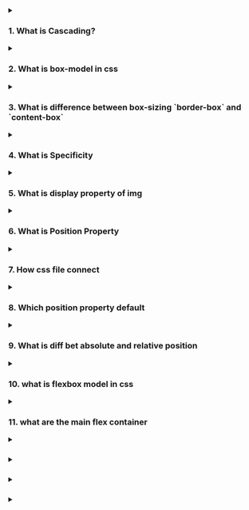 <details>
<summary>
<h3>1. What is Cascading?</h3>
</summary>
"Cascading" in CSS (Cascading Style Sheets) refers to the process by which the browser determines which CSS rules apply to an element. The "cascade" is a set of rules that define how to handle conflicts between multiple CSS rules that could apply to the same element. The term "cascading" describes how styles cascade down from multiple sources to determine the final style for an element.

**Here are the key concepts related to the cascading nature of CSS:**

1. **Inheritance**: Some CSS properties are inherited from parent elements to child elements. For example, `text-related` properties like `color` and `font-family` are typically inherited, while layout-related properties like `margin` and `padding` are not.

1. **Specificity**: Specificity is a ranking system that determines which CSS rule takes precedence when multiple rules could apply to the same element. It's calculated based on the types of selectors used in the rule. For example, an ID selector (`#example`) is more specific than a class selector (`.example`), and a class selector is more specific than a tag selector (`div`).

1. **Source Order:** When two rules have the same specificity, the rule that appears last in the CSS file takes precedence. This is known as source order. The browser reads the CSS from top to bottom, applying styles as it goes, with later rules potentially overriding earlier ones.

1. **Importance**: The `!important` declaration can be added to a CSS rule to give it higher precedence over other conflicting rules. Even if other rules are more specific, an `!important` rule will take precedence.

1. **Origin**: CSS rules can come from different sources, including the browser's default styles, external style sheets, internal style sheets (within the HTML file), and inline styles (directly on the HTML element). The order of precedence, from lowest to highest, is usually:

   - Browser default styles
   - External and internal (embedded) styles
   - Inline styles
   - `!important` declarations, which override all the above

Together, these rules help the browser decide which styles to apply when there are multiple possibilities, ensuring a consistent and predictable rendering of the web page.

Would you like more details on any specific part of the cascading mechanism?

</details>
<details>
<summary>
<h3>2. What is box-model in css</h3>
</summary>
The CSS box model is a fundamental concept in web design and development, describing how elements are structured and displayed on a web page. The box model comprises several components that define the space an element occupies and its content, padding, border, and margin. Here's a breakdown of each component:

1.  **Content Box:**

    - This is the area where the content (text, images, etc.) is displayed.
    - The `width` and `height` of the content box can be set using the `width` and `height` properties.

1.  **Padding:**

    - `Padding` is the space between the content box and the border.

    - It creates space inside the element, around the content. - `Padding` can be set using the padding property, and you can set - padding for each side individually (e.g., `padding-top,` `padding-right`, `padding-bottom`, `padding-left`).

1.  **Border:**

    - The border surrounds the padding and content.
    - It can have various styles (solid, dashed, dotted, etc.) and widths.
    - Borders can be set using the `border` property, and you can set borders for each side individually (e.g., `border-top`, `border-right`, `border-bottom,` `border-left`).

1.  **Margin:**

    - The margin is the space outside the border, creating distance between the element and other elements.
    - It can be set using the `margin` property, and you can set `margins` for each side individually (e.g., `margin-top`, `margin-right`, `margin-bottom`,` margin-left`).

**Example**

Here's an example to illustrate how the box model components work together:

```js
div {
  width: 200px;
  height: 100px;
  padding: 20px;
  border: 10px solid black;
  margin: 30px;
}

```

In this example:

- The content box has a width of 200px and a height of 100px.
- The padding adds 20px of space inside the element, around the content.
- The border adds 10px of space around the padding.
- The margin adds 30px of space outside the border.

**Box Model Diagram**

The total width and height of the element, including padding, border, and margin, can be calculated as follows:

- Total width = content width + left padding + right padding + left border + right border + left margin + right margin
- Total height = content height + top padding + bottom padding + top border + bottom border + top margin + bottom margin

For the example above:

- Total width = 200px (content) + 20px (left padding) + 20px (right padding) + 10px (left border) + 10px (right border) + 30px (left margin) + 30px (right margin) = 320px
- Total height = 100px (content) + 20px (top padding) + 20px (bottom padding) + 10px (top border) + 10px (bottom border) + 30px (top margin) + 30px (bottom margin) = 220px

Understanding the box model is crucial for accurately designing and laying out web pages, ensuring that elements are sized and spaced as intended.

</details>
<details>
<summary>
<h3>3. What is difference between box-sizing `border-box` and `content-box`</h3>
</summary>

The `box-sizing` property in CSS controls how the total width and height of an element are calculated. There are two main values for the box-sizing property: `content-box` and `border-box`. Here’s the difference between them:

**`box-sizing: content-box`**

- Default Behavior: This is the default value. When you set the `width` and `height` of an element, it only includes the content area. Padding, border, and margin are added outside of this specified width and height.
- Calculation:
  - Total width = width + left padding + right padding + left border + right border
  - Total height = height + top padding + bottom padding + top border + bottom border

**Example**:

```js
div {
  box-sizing: content-box;
  width: 200px;
  height: 100px;
  padding: 20px;
  border: 10px solid black;
}

```

- Content width: 200px
- Total width: 200px (content) + 20px (left padding) + 20px (right padding) + 10px (left border) + 10px (right border) = 260px
- Content height: 100px
- Total height: 100px (content) + 20px (top padding) + 20px (bottom padding) + 10px (top border) + 10px (bottom border) = 160px

**`box-sizing: border-box`**

- Alternative Behavior: When you set the `width` and `height` of an element, it includes the content, padding, and border. The margin is still added outside this total.
- Calculation:
  - Total width = width (including content, padding, and border)
  - Total height = height (including content, padding, and border)

**Example**:

```js
div {
  box-sizing: border-box;
  width: 200px;
  height: 100px;
  padding: 20px;
  border: 10px solid black;
}

```

- Content width: 200px - 20px (left padding) - 20px (right padding) - 10px (left border) - 10px (right border) = 140px
- Total width: 200px (including content, padding, and border)
- Content height: 100px - 20px (top padding) - 20px (bottom padding) - 10px (top border) - 10px (bottom border) = 40px
- Total height: 100px (including content, padding, and border)

**When to Use**

- **`content-box`**: Use when you need precise control over the content area, and don't mind manually adding the padding and border sizes.
- **`border-box`**: Use when you want a more predictable element sizing, where the total size remains as specified regardless of padding and border sizes.

Setting `box-sizing: border-box` globally is a common practice to avoid issues with sizing calculations

```js
*,
*::before,
*::after {
  box-sizing: border-box;
}

```

This ensures that all elements on the page use the `border-box `model, simplifying the layout calculations.

</details>
</details>
<details>
<summary>
<h3>4. What is Specificity  </h3>
</summary>

CSS specificity is a mechanism that determines which CSS rule will be applied to an element when multiple rules could apply. It is a measure of how specific a selector is, with more specific selectors having higher precedence. Specificity is calculated based on the types of selectors used in the rule.

**Specificity Calculation**

Specificity is usually represented by a four-part value (a, b, c, d), where:

- a: Inline styles (not common in practice, but have the highest specificity)
- b: ID selectors (#example)
- c: Class selectors (.example), attribute selectors ([type="text"]), and pseudo-classes (:hover)
- d: Type selectors (div, h1) and pseudo-elements (::before, ::after)

The specificity value is calculated by counting the number of each type of selector in the compound selector and combining these counts into a four-part value. Higher values have higher specificity.

**Example Calculation**

1. **Inline Style**: `style="color: red;`" has a specificity of (1, 0, 0, 0).
1. **ID Selector**: `#example` has a specificity of (0, 1, 0, 0).
1. **Class Selector**: `.example` has a specificity of (0, 0, 1, 0).
1. **Type Selector**: `div` has a specificity of (0, 0, 0, 1).

**Combined Example**

For a more complex selector like div#example .highlight:hover:

- `div` has a specificity of (0, 0, 0, 1).
- `#example` has a specificity of (0, 1, 0, 0).
- `.highlight` has a specificity of (0, 0, 1, 0).
- `:hover` has a specificity of (0, 0, 1, 0).
  The combined specificity would be (0, 1, 2, 1).

**Specificity Rules**

1. **Inline styles** have the highest specificity and will override any styles in the CSS.
1. **ID selectors** are more specific than class selectors, attribute selectors, and pseudo-classes.
1. **Class selectors**, attribute selectors, and pseudo-classes are more specific than type selectors and pseudo-elements.
1. **Type selectors** and pseudo-elements have the lowest specificity.
1. **Universal selectors** `(*),` combinators (`+, >, ~, `), and negation pseudo-class (:not()) do not affect specificity.

**Example**

Consider the following CSS:

```js
/* Example 1 */
p {
  color: blue;
}

/* Example 2 */
#example {
  color: green;
}

/* Example 3 */
.highlight {
  color: red;
}

/* Example 4 */
div .highlight {
  color: purple;
}

```

For an element `<p id="example" class="highlight">Hello</p>`, the color will be determined by the most specific selector:

- `p` has a specificity of (0, 0, 0, 1).
- `#example` has a specificity of (0, 1, 0, 0).
- `.highlight` has a specificity of (0, 0, 1, 0).
- `div .highlight` has a specificity of (0, 0, 1, 1).
  Since `#example` has the highest specificity, the color will be green.

**Important Declarations**

The `!important` declaration can override normal specificity rules. Any rule with `!important` will take precedence over others, regardless of specificity.

```js
p {
  color: blue !important;
}

#example {
  color: green;
}

```

In this case, even though `#example` has a higher specificity, the paragraph will be blue because of the `!important` declaration.

**Summary**

Understanding specificity helps you write more predictable CSS, troubleshoot styling issues, and ensure the correct styles are applied to elements on your web page.

</details>
<details>
<summary>
<h3>5. What is display property of img</h3>
</summary>

In CSS, the display property specifies how an element is displayed on the page. For an <img> element, the display property can be used to control its layout behavior. By default, an image has the display property set to inline, but you can change it to other values to achieve different layouts.

**Common `display` Property Values for `<img>`**

1. `display`: `inline` (default):

   - The image is treated as an inline element, meaning it flows along with text and other inline elements.
   - Example:

   ```js
   img {
   display: inline;
   }

   ```

1. `display`: `block`:

   - The image is treated as a block-level element, meaning it takes up the full width available and starts on a new line.
   - Example

   ```js
   img {
   display: block;
   }

   ```

   - Use case: When you want the image to behave like a block element, taking up the entire width of its container.

1. `display`: `inline-block:`

   - The image is treated as an inline element but can have block-level properties such as width and height.
   - Example

   ```js
   img {
   display: inline-block;
   }

   ```

   - Use case: When you need the image to be inline but want to control its dimensions or add padding/margin.

1. `display`: `none`:

   - The image is not displayed at all. It is removed from the document flow.
   - Example

   ```js
   img {
   display: none;
   }

   ```

   - Use case: When you want to hide the image without removing it from the HTML.

**Examples of `display` Property with Images**

`display`: `inline` (Default)

```js
<p>This is some text <img src="image.jpg" alt="Image"> with an inline image.</p>

```

The image will flow along with the text.

`display`: `block`

```js
<p>This is some text.</p>
<img src="image.jpg" alt="Image" style="display: block;">
<p>This is more text after the block image.</p>

```

The image will start on a new line and take up the full width of its container.

`display`:` inline-block`

```js
<p>This is some text <img src="image.jpg" alt="Image" style="display: inline-block; width: 100px; height: 100px;"> with an inline-block image.</p>

```

The image will be inline but you can control its dimensions.

`display`: `none`

```js
<p>This is some text.</p>
<img src="image.jpg" alt="Image" style="display: none;">
<p>This is more text where the image would have been.</p>

```

The image will not be displayed.

**Other Values**

In addition to the common values, the display property can take many other values (e.g., `flex, grid, table,` etc.), but these are less commonly used directly on images. Instead, they are more often applied to the containers or parents of images to control the overall layout.

Understanding how the display property affects an image helps you create more flexible and responsive web designs.

</details>
</details>
<details>
<summary>
<h3>6. What is Position Property</h3>
</summary>

The position property in CSS specifies how an element is positioned in the document. It can take several values, each affecting the element's layout in different ways. Here are the main values of the position property and their effects:

**position: static**

- Default value: This is the default positioning for all elements.
- Behavior: Elements are positioned according to the normal document flow. top, right, bottom, and left properties have no effect.
- Use case: Default positioning; no need for special layout requirements.

```js
div {
  position: static;
}

```

**`position: relative`**

- Behavior: The element is positioned according to the normal document flow, but it can be offset relative to its normal position using the top, right, bottom, and left properties.
- Use case: Adjusting the position of an element without affecting the layout of other elements.

```js
div {
  position: relative;
  top: 10px; /* Moves the element 10px down from its normal position */
  left: 20px; /* Moves the element 20px to the right from its normal position */
}

```

**`position: absolute`**

- Behavior: The element is positioned relative to its nearest positioned ancestor (an ancestor with position: relative, position: absolute, position: fixed, or position: sticky). If no such ancestor exists, it is positioned relative to the initial containing block (usually the viewport).
- Use case: Removing an element from the document flow and positioning it exactly where needed.

```js
div {
  position: absolute;
  top: 50px; /* Positions the element 50px from the top of the nearest positioned ancestor */
  left: 100px; /* Positions the element 100px from the left of the nearest positioned ancestor */
}

```

**`position: fixed`**

- Behavior: The element is positioned relative to the viewport and does not move when the page is scrolled.
- Use case: Creating fixed headers, footers, or other elements that stay in place during scrolling.

```js
div {
  position: fixed;
  top: 0; /* Positions the element at the top of the viewport */
  left: 0; /* Positions the element at the left of the viewport */
  width: 100%; /* Makes the element full width */
}

```

**`position`: `sticky`**

- Behavior: The element is treated as relative until it crosses a specified point (defined by top, right, bottom, or left), after which it is treated as fixed within its containing block.
- Use case: Creating elements that stick to the viewport edge when scrolling past them.

```js
div {
  position: sticky;
  top: 0; /* Sticks the element to the top of its containing block when scrolling past it */
}

```

**Example to Demonstrate All Positions**

```js
<!DOCTYPE html>
<html lang="en">
<head>
<meta charset="UTF-8">
<meta name="viewport" content="width=device-width, initial-scale=1.0">
<title>Position Property Example</title>
<style>
  .static {
    position: static;
    background-color: lightgray;
  }
  .relative {
    position: relative;
    top: 10px;
    left: 20px;
    background-color: lightblue;
  }
  .absolute-container {
    position: relative;
    height: 200px;
    background-color: lightcoral;
  }
  .absolute {
    position: absolute;
    top: 50px;
    left: 50px;
    background-color: lightgreen;
  }
  .fixed {
    position: fixed;
    top: 10px;
    right: 10px;
    background-color: lightpink;
  }
  .sticky {
    position: sticky;
    top: 0;
    background-color: lightyellow;
  }
</style>
</head>
<body>

<div class="static">Static Position</div>
<div class="relative">Relative Position</div>
<div class="absolute-container">
  Absolute Container
  <div class="absolute">Absolute Position</div>
</div>
<div class="fixed">Fixed Position</div>
<div class="sticky">Sticky Position</div>
<div style="height: 2000px;">Scroll down to see sticky and fixed elements in action.</div>

</body>
</html>

```

**Summary**

- `static`: Default positioning, follows normal document flow.
- `relative`: Offsets element relative to its normal position.
- `absolute`: Positions element relative to the nearest positioned ancestor.
- `fixed`: Positions element relative to the viewport, remains fixed during scrolling.
- `sticky`: Behaves like `relative` until a specified point, then acts like `fixed`.

Understanding the `position` property is crucial for creating complex layouts and controlling the positioning of elements on a web page.

</details>
</details>
<details>
<summary>
<h3>7. How css file connect</h3>
</summary>

In an HTML document, there is no strict limit on the number of CSS files you can link or include. You can connect multiple CSS files to a single HTML page using the `<link>` element in the `<head>` section. Each `<link>` element specifies a different CSS file, allowing you to modularize and organize your stylesheets effectively.

</details>

<details>
<summary>
<h3>8. Which position property default</h3>
</summary>

In CSS, the `position` property determines how an element is positioned in a document. The default value of the `position` property is `static`.

</details>
<details>
<summary>
<h3>9. What is diff bet absolute and relative position</h3>
</summary>

The absolute and relative values of the CSS position property define different positioning behaviors for elements within the document flow. Understanding the differences between these two values is key to mastering layout control in CSS.

**`position: relative`**

1. Positioning Context:

   - An element with `position: relative` is positioned relative to its normal position in the document flow. It retains its place in the normal document flow, so space is still allocated for the element in its original position.

1. Offset Properties:

   - The `top`, `right`, `bottom`, and `left` properties can be used to move the element away from its normal position. The movement is relative to where the element would have been positioned in the normal flow.
   - The offsets don't affect the positioning of other elements around it; they do not cause other elements to reposition.

1. Use Cases:

   - Useful for slight adjustments to an element's position without removing it from the flow of the document.
   - Can serve as a containing block for absolutely positioned child elements.

**Example**

```html
<!DOCTYPE html>
<html lang="en">
  <head>
    <meta charset="UTF-8" />
    <meta name="viewport" content="width=device-width, initial-scale=1.0" />
    <title>Relative Position Example</title>
    <style>
      .relative-box {
        position: relative;
        top: 20px;
        left: 30px;
        background-color: lightgreen;
        width: 100px;
        height: 100px;
        border: 2px solid green;
      }
    </style>
  </head>
  <body>
    <div class="relative-box">Relative Box</div>
  </body>
</html>
```

In this example, the box is moved 20px down and 30px to the right from its normal position, but the space it originally occupied remains in the document flow.

**`position: absolute`**

1. Positioning Context:

   - An element with position: absolute is removed from the normal document flow, meaning it does not occupy space in the layout. Other elements are positioned as if the absolutely positioned element does not exist.
   - It is positioned relative to the nearest positioned ancestor (an ancestor with position set to something other than static). If no such ancestor exists, it is positioned relative to the initial containing block, usually the <html> element or the browser window.

1. Offset Properties:

   - The top, right, bottom, and left properties are used to set the position of the element relative to its nearest positioned ancestor or the initial containing block.

1. Use Cases:

   - Ideal for creating components that need to be precisely placed or layered on top of other content, such as tooltips, modals, or overlays.
   - Useful in designing complex layouts where elements need to be positioned independently of the surrounding content.

**Example**

```html
<!DOCTYPE html>
<html lang="en">
  <head>
    <meta charset="UTF-8" />
    <meta name="viewport" content="width=device-width, initial-scale=1.0" />
    <title>Absolute Position Example</title>
    <style>
      .container {
        position: relative;
        width: 300px;
        height: 200px;
        border: 1px solid black;
      }
      .absolute-box {
        position: absolute;
        top: 50px;
        left: 50px;
        background-color: lightcoral;
        width: 100px;
        height: 100px;
        border: 2px solid red;
      }
    </style>
  </head>
  <body>
    <div class="container">
      <div class="absolute-box">Absolute Box</div>
    </div>
  </body>
</html>
```

In this example, the `.absolute-box` is positioned 50px from the top and 50px from the left of its nearest positioned ancestor, .`container`. The `.absolute-box` is removed from the normal document flow, meaning it doesn't affect the layout of other elements.

**Key Differences**

- Flow Impact:

  - `relative`: The element remains in the document flow, and space is allocated for it.
  - `absolute`: The element is removed from the document flow, and no space is allocated for it.

- Positioning Context:

  - `relative`: Positioned relative to its original location in the document flow.
  - `absolute`: Positioned relative to the nearest positioned ancestor or the initial containing block if no ancestor is positioned.

- Usage:

      - `relative`: Small adjustments or positioning context for absolute children.
      - `absolute`: Precise, independent positioning, often used for floating elements.

  </details>
  <details>
  <summary>
  <h3>10. what is flexbox model in css</h3>
  </summary>

The Flexbox model, or Flexible Box Layout, is a CSS layout model that provides a more efficient way to design complex layouts and align content. It simplifies the process of creating flexible, responsive layouts, making it easier to distribute space among items in a container, even when their size is unknown or dynamic.

Here are some key concepts of the Flexbox model:

1. Flex Container: The parent element where the flex items reside. You designate a container as a flex container by setting its display property to flex or inline-flex.

1. Flex Items: The children of a flex container. These are the elements inside the container that you want to arrange.

1. Main Axis: The primary axis along which flex items are laid out. It can be horizontal or vertical depending on the flex-direction property.

1. Cross Axis: The axis perpendicular to the main axis. If the main axis is horizontal, the cross axis will be vertical, and vice versa.

1. Properties:

    - `flex-direction:` Determines the direction of the main axis (row, row-reverse, column, column-reverse).
    - `justify-content:` Aligns flex items along the main axis (options include flex-start, flex-end, center, space-between, space-around, and space-evenly).
    - `align-items:` Aligns flex items along the cross axis (options include stretch, flex-start, flex-end, center, and baseline).
    - `align-content:` Aligns a flex container's lines within when there is extra space in the cross axis (applicable only if there's more than one line of items).
    - `flex-wrap:` Specifies whether items should wrap onto multiple lines (nowrap, wrap, wrap-reverse).
    - `flex:` A shorthand property for flex-grow, flex-shrink, and flex-basis, which determine how items grow, shrink, and what the initial size is.

Flexbox is particularly useful for building responsive layouts, as it allows for elements to adjust their size and position based on the available space in the container.
  </details>
  <details>
  <summary>
  <h3>11. what are the main flex container</h3>
  </summary>

  In the Flexbox model, a flex container is the parent element that houses flex items. The flex container defines the context in which the layout and alignment of its child elements (the flex items) are managed.

To create a flex container, you apply the CSS property display to an element with either the value flex or inline-flex. Here’s a brief overview of these two types:

  1. `display: flex;:` This sets the element as a block-level flex container. The flex items will stretch to fill the full width of the parent container by default unless otherwise specified. The container itself behaves like a block-level element.

  1. `display: inline-flex;`: This sets the element as an inline-level flex container. The flex items will be laid out in a line, and the container will only take up as much space as needed by its content, behaving like an inline element.

**Key Properties of a Flex Container**

Once an element is designated as a flex container, you can use several properties to control the layout of its flex items:

- `flex-direction`: Sets the direction of the main axis, determining the direction in which the flex items are placed. It can be row, row-reverse, column, or column-reverse.

- `flex-wrap:` Controls whether the flex items should wrap onto multiple lines. It can be nowrap (default, single line), wrap (items wrap to next line), or wrap-reverse (items wrap to next line in reverse order).

- `justify-content:` Aligns flex items along the main axis. Options include flex-start, flex-end, center, space-between, space-around, and space-evenly.

- `align-items:` Aligns flex items along the cross axis. It can be set to stretch (default), flex-start, flex-end, center, or baseline.

- `align-content:` Aligns multiple lines of flex items along the cross axis. This property has an effect only if the flex container has been set to wrap multiple lines (i.e., if flex-wrap is set to wrap or wrap-reverse). Options include flex-start, flex-end, center, space-between, space-around, and stretch.

These properties allow for a high degree of control over the layout, alignment, and distribution of space among flex items within a flex container.
  </details>
  <details>
  <summary>
  <h3></h3>
  </summary>
  </details>
  <details>
  <summary>
  <h3></h3>
  </summary>
  </details>
  <details>
  <summary>
  <h3></h3>
  </summary>
  </details>
  <details>
  <summary>
  <h3></h3>
  </summary>
  </details>
